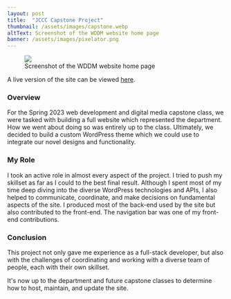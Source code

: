 ```yaml
---
layout: post
title:  "JCCC Capstone Project"
thumbnail: /assets/images/capstone.webp
altText: Screenshot of the WDDM website home page
banner: /assets/images/pixelator.png
---
```


<figure><img src="{{ page.thumbnail | relative_url }}"><figcaption>Screenshot of the WDDM website home page</figcaption></figure>

A live version of the site can be viewed [here](https://290.webcsit.net/).

### Overview

For the Spring 2023 web development and digital media capstone class, we were tasked with building a full website which represented the
department. How we went about doing so was entirely up to the class. Ultimately, we decided to build a custom WordPress theme which we could
use to integrate our novel designs and functionality.

### My Role

I took an active role in almost every aspect of the project. I tried to push my skillset as far as I could to the best final result.
Although I spent most of my time deep diving into the diverse WordPress technologies and APIs, I also helped to communicate, coordinate, and make decisions on fundamental aspects of the site. I produced most of the back-end used by the site but also contributed to the front-end. The navigation bar was one of my front-end contributions.

### Conclusion

This project not only gave me experience as a full-stack developer, but also with the challenges of coordinating and working with a diverse team of people, each with their own skillset. 

It's now up to the department and future capstone classes to determine how to host, maintain, and update the site.